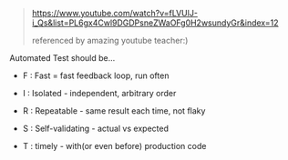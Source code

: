 
> https://www.youtube.com/watch?v=fLVUlJ-i_Qs&list=PL6gx4Cwl9DGDPsneZWaOFg0H2wsundyGr&index=12
> 
> referenced by amazing youtube teacher:)


Automated Test should be...

- F : Fast = fast feedback loop, run often

- I : Isolated - independent, arbitrary order

- R : Repeatable - same result each time, not flaky

- S : Self-validating - actual vs expected

- T : timely - with(or even before) production code
